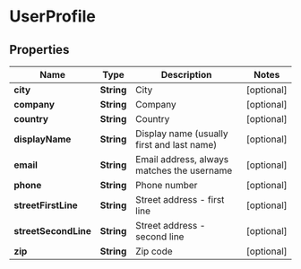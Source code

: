 
# UserProfile

## Properties
Name | Type | Description | Notes
------------ | ------------- | ------------- | -------------
**city** | **String** | City |  [optional]
**company** | **String** | Company |  [optional]
**country** | **String** | Country |  [optional]
**displayName** | **String** | Display name (usually first and last name) |  [optional]
**email** | **String** | Email address, always matches the username |  [optional]
**phone** | **String** | Phone number |  [optional]
**streetFirstLine** | **String** | Street address - first line |  [optional]
**streetSecondLine** | **String** | Street address - second line |  [optional]
**zip** | **String** | Zip code |  [optional]



